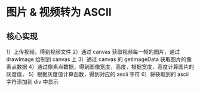 # 图片 & 视频转为 ASCII

## 核心实现

1）上传视频，得到视频文件
2）通过 canvas 获取视频每一帧的图片，通过 drawImage 绘制到 canvas 上
3）通过 canvas 的 getImageData 获取图片的像素点数据
4）通过像素点数据，得到图像宽度，高度，根据宽度，高度计算图片的灰度值，
5）根据灰度值计算函数，得到对应的 ascii 字符
6）将获取到的 ascii 字符添加到 div 中显示
